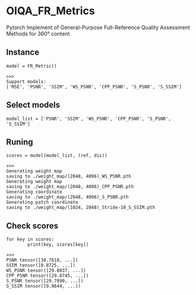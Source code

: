 # OIQA_FR_Metrics

Pytorch Implement of General-Purpose Full-Reference Quality Assessment Methods for 360° content


## Instance
```
model = FR_Metric()

>>>
Support models:
['MSE', 'PSNR', 'SSIM', 'WS_PSNR', 'CPP_PSNR', 'S_PSNR', 'S_SSIM'] 
```
      
## Select models
```
model_list = ['PSNR', 'SSIM', 'WS_PSNR', 'CPP_PSNR', 'S_PSNR', 'S_SSIM']                
```

## Runing
```
scores = model(model_list, (ref, dis))

>>>
Generating weight map
saving to ./weight_map/(2048, 4096)_WS_PSNR.pth
Generating weight map
saving to ./weight_map/(2048, 4096)_CPP_PSNR.pth
Generating coordinate
saving to ./weight_map/(2048, 4096)_S_PSNR.pth
Generating patch coordinate
saving to ./weight_map/(1024, 2048)_Stride-10_S_SSIM.pth
```

## Check scores
```
for key in scores:
        print(key, scores[key])

>>>
PSNR tensor([30.7618, ...])
SSIM tensor([0.8725, ...])
WS_PSNR tensor([29.8037, ...])
CPP_PSNR tensor([29.8745, ...])
S_PSNR tensor([29.7890, ...])
S_SSIM tensor([0.8644, ...])
```

